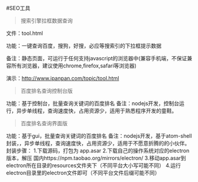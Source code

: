 #SEO工具

>搜索引擎拉框数据查询
  
  文件：tool.html
  
  功能：一键查询百度，搜狗，好搜，必应等搜索引的下拉框提示数据
  
  备注：静态页面，可运行于任何支持javascript的浏览器中(兼容手机端，不保证兼容所有浏览器，建议使用chrome,firefox,safari等浏览器)

  演示：http://www.ipanpan.com/topic/tool.html

>百度排名查询控制台版

  功能：基于控制台，批量查询关键词的百度排名
  备注：nodejs开发，控制台运行，异步单线程，查询速度快，占用资源少，适用于熟悉程序开发的童鞋。

>百度排名查询界面版

  功能：基于gui，批量查询关键词的百度排名
  备注：nodejs开发，基于atom-shell封装，，异步单线程，查询速度快，占用资源少，适用于不愿意折腾的的小伙伴。
  封装步骤：
      1.下载源码，打包为 app.asar
      2.下载自己的操作系统对应的electron版本，解压
      国内https://npm.taobao.org/mirrors/electron/
      3.移动app.asar到electron所在目录的resources文件夹下（不同平台大小写可能不同）
      4.运行electron目录里的electron文件即可（不同平台文件后缀可能不同）